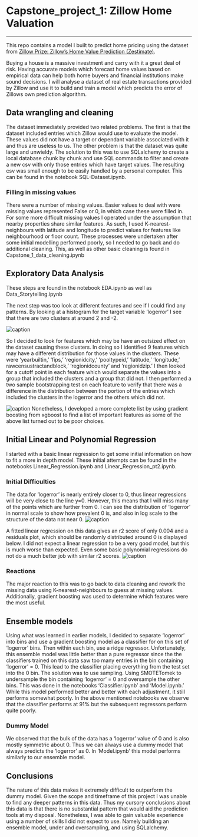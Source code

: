 # Capstone_project_1: Zillow Home Valuation
****
This repo contains a model I built to predict home pricing using the dataset from [Zillow Prize: Zillow’s Home Value Prediction (Zestimate)](https://www.kaggle.com/c/zillow-prize-1). 

Buying a house is a massive investment and carry with it a great deal of risk. Having accurate models which forecast home values based on empirical data can help both home buyers and financial institutions make sound decisions.
I will analyse a dataset of real estate transactions provided by Zillow and use it to build and train a model which predicts the error of Zillows own prediction algorithm.

## Data wrangling and cleaning
The dataset immediately provided two related problems. The first is that the dataset included entries which Zillow would use to evaluate the model. These values did not have a target or dependant variable associated with it and thus are useless to us. The other problem is that the dataset was quite large and unwieldy.
The solution to this was to use SQLalchemy to create a local database chunk by chunk and use SQL commands to filter and create a new csv with only those entries which have target values. The resulting csv was small enough to be easily handled by a personal computer.
This can be found in the notebook SQL-Dataset.ipynb.

### Filling in missing values
There were a number of missing values. Easier values to deal with were missing values represented False or 0, in which case these were filled in.
For some more difficult missing values I operated under the assumption that nearby properties share similar features. As such, I used K-nearest-neighbours with latitude and longitude to predict values for features like neighbourhood or floor count.
These processes were undertaken after some initial modelling performed poorly, so I needed to go back and do additional cleaning.
This, as well as other basic cleaning is found in Capstone_1_data_cleaning.ipynb

## Exploratory Data Analysis
These steps are found in the notebook EDA.ipynb as well as Data_Storytelling.ipynb

The next step was too look at different features and see if I could find any patterns. By looking at a histogram for the target variable ‘logerror’ I see that there are two clusters at around 2 and -2.

![caption](/EDA.png)

So I decided to look for features which may be have an outsized effect on the dataset causing these clusters. In doing so I identified 9 features which may have a different distribution for those values in the clusters. These were ‘yearbuiltin,’ ‘fips,’ ‘regionidcity,’ ‘pooltypeid,’ ‘latitude,’ ‘longitude,’ rawcensustractandblock,’ ‘regionidcounty’ and ‘regionidzip.’ I then looked for a cutoff point in each feature which would separate the values into a group that included the clusters and a group that did not.
I then performed a two sample bootstrapping test on each feature to verify that there was a difference in the distribution between the portion of the entries which included the clusters in the logerror and the others which did not.

![caption](/99.png)
Nonetheless, I developed a more complete list by using gradient boosting from xgboost to find a list of important features as some of the above list turned out to be poor choices.

## Initial Linear and Polynomial Regression
I started with a basic linear regression to get some initial information on how to fit a more in depth model. These initial attempts can be found in the notebooks Linear_Regression.ipynb and Linear_Regression_pt2.ipynb.

### Initial Difficulties
The data for ‘logerror’ is nearly entirely closer to 0, thus linear regressions will be very close to the line y=0. However, this means that I will miss many of the points which are further from 0. I can see the distribution of ‘logerror’ in normal scale to show how prevalent 0 is, and also in log scale to the structure of the data not near 0.
![caption](/21.png)

A fitted linear regression on this data gives an r2 score of only 0.004 and a residuals plot, which should be randomly distributed around 0 is displayed below.
I did not expect a linear regression to be a very good model, but this is much worse than expected.
Even some basic polynomial regressions do not do a much better job with similar r2 scores.
![caption](/scatter.png)

### Reactions
The major reaction to this was to go back to data cleaning and rework the missing data using K-nearest-neighbours to guess at missing values. Additionally, gradient boosting was used to determine which features were the most useful.

## Ensemble models
Using what was learned in earlier models, I decided to separate ‘logerror’ into bins and use a gradient boosting model as a classifier for on this set of ‘logerror’ bins. Then within each bin, use a ridge regressor.  Unfortunately, this ensemble model was little better than a pure regressor since the the classifiers trained on this data saw too many entries in the bin containing ‘logerror’ = 0. This lead to the classifier placing everything from the test set into the 0 bin. The solution was to use sampling. Using SMOTETomek to undersample the bin containing ‘logerror’ = 0 and oversample the other bins.
This was done in the notebooks ‘Classifier.ipynb’ and ‘Model.ipynb.’ While this model performed better and better with each adjustment, it still performs somewhat poorly. In the above mentioned notebooks we observe that the classifier performs at 91% but the subsequent regressors perform quite poorly.

### Dummy Model
We observed that the bulk of the data has a ‘logerror’ value of 0 and is also mostly symmetric about 0. Thus we can always use a dummy model that always predicts the ‘logerror’ as 0. In ‘Model.ipynb’ this model performs similarly to our ensemble model.

## Conclusions
The nature of this data makes it extremely difficult to outperform the dummy model. Given the scope and timeframe of this project I was unable to find any deeper patterns in this data.
Thus my cursory conclusions about this data is that there is no substantial pattern that would aid the prediction tools at my disposal. Nonetheless, I was able to gain valuable experience using a number of skills I did not expect to use. Namely building an ensemble model, under and oversampling, and using SQLalchemy.

